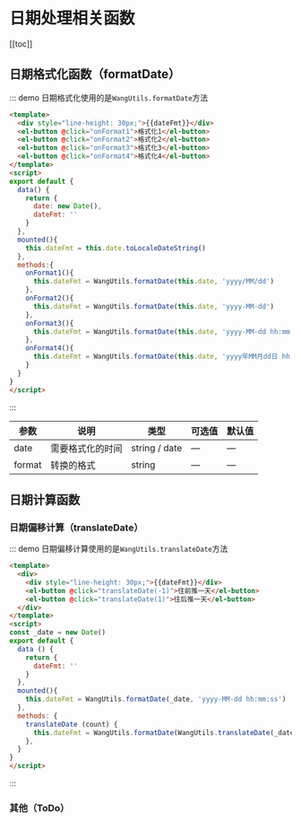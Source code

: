 # 日期处理相关函数

[[toc]]

## 日期格式化函数（formatDate）
::: demo 日期格式化使用的是`WangUtils.formatDate`方法
``` html {21,24,27,30}
<template>
  <div style="line-height: 30px;">{{dateFmt}}</div>
  <el-button @click="onFormat1">格式化1</el-button>
  <el-button @click="onFormat2">格式化2</el-button>
  <el-button @click="onFormat3">格式化3</el-button>
  <el-button @click="onFormat4">格式化4</el-button>
</template>
<script>
export default {
  data() {
    return {
      date: new Date(),
      dateFmt: ''
    }
  },
  mounted(){
    this.dateFmt = this.date.toLocaleDateString()
  },
  methods:{
    onFormat1(){
      this.dateFmt = WangUtils.formatDate(this.date, 'yyyy/MM/dd')
    },
    onFormat2(){
      this.dateFmt = WangUtils.formatDate(this.date, 'yyyy-MM-dd')
    },
    onFormat3(){
      this.dateFmt = WangUtils.formatDate(this.date, 'yyyy-MM-dd hh:mm:ss')
    },
    onFormat4(){
      this.dateFmt = WangUtils.formatDate(this.date, 'yyyy年MM月dd日 hh:mm:ss')
    }
  }
}
</script>
```
:::

| 参数      | 说明          | 类型      | 可选值                           | 默认值  |
|---------- |-------------- |---------- |--------------------------------  |-------- |
| date | 需要格式化的时间 | string / date | — | — |
| format | 转换的格式 | string | — | — |

## 日期计算函数

### 日期偏移计算（translateDate）
::: demo 日期偏移计算使用的是`WangUtils.translateDate`方法
``` html {21}
<template>
  <div>
    <div style="line-height: 30px;">{{dateFmt}}</div>
    <el-button @click="translateDate(-1)">往前推一天</el-button>
    <el-button @click="translateDate(1)">往后推一天</el-button>
  </div>
</template>
<script>
const _date = new Date()
export default {
  data () {
    return {
      dateFmt: ''
    }
  },
  mounted(){
    this.dateFmt = WangUtils.formatDate(_date, 'yyyy-MM-dd hh:mm:ss')
  },
  methods: {
    translateDate (count) {
      this.dateFmt = WangUtils.formatDate(WangUtils.translateDate(_date, count), 'yyyy-MM-dd hh:mm:ss')
    },
  }
}
</script>
```
:::

### 其他（ToDo）